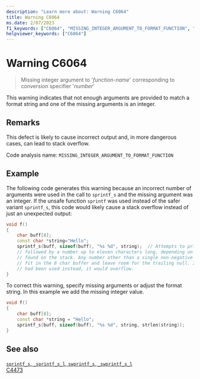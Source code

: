 ```yaml
---
description: "Learn more about: Warning C6064"
title: Warning C6064
ms.date: 2/07/2023
f1_keywords: ["C6064", "MISSING_INTEGER_ARGUMENT_TO_FORMAT_FUNCTION", "__WARNING_MISSING_INTEGER_ARGUMENT_TO_FORMAT_FUNCTION"]
helpviewer_keywords: ["C6064"]
---
```

# Warning C6064

> Missing integer argument to '*function-name*' corresponding to conversion specifier '*number*'

This warning indicates that not enough arguments are provided to match a format string and one of the missing arguments is an integer.

## Remarks

This defect is likely to cause incorrect output and, in more dangerous cases, can lead to stack overflow.

Code analysis name: `MISSING_INTEGER_ARGUMENT_TO_FORMAT_FUNCTION`

## Example

The following code generates this warning because an incorrect number of arguments were used in the call to `sprintf_s` and the missing argument was an integer. If the unsafe function `sprintf` was used instead of the safer variant `sprintf_s`, this code would likely cause a stack overflow instead of just an unexpected output:

```cpp
void f()
{
    char buff[8];
    const char *string="Hello";
    sprintf_s(buff, sizeof(buff), "%s %d", string);  // Attempts to print "Hello "
    // followed by a number up to eleven characters long, depending on the garbage
    // found on the stack. Any number other than a single non-negative digit can't
    // fit in the 8 char buffer and leave room for the trailing null. If sprintf 
    // had been used instead, it would overflow.
}
```

To correct this warning, specify missing arguments or adjust the format string. In this example we add the missing integer value.

```cpp
void f()
{
    char buff[8];
    const char *string = "Hello";
    sprintf_s(buff, sizeof(buff), "%s %d", string, strlen(string));
}
```

## See also

[`sprintf_s`, `_sprintf_s_l`, `swprintf_s`, `_swprintf_s_l`](../c-runtime-library/reference/sprintf-s-sprintf-s-l-swprintf-s-swprintf-s-l.md)\
[C4473](../error-messages/compiler-warnings/c4473.md)
